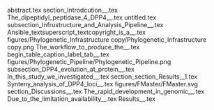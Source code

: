 abstract.tex
section_Introdcution__.tex
The_dipeptidyl_peptidase_4_DPP4__.tex
untitled.tex
subsection_Infrustructure_and_Analysis_Pipeline__.tex
Ansible_textsuperscript_textcopyright_is_a__.tex
figures/Phylogenetic_Infrastructure copy/Phylogenetic_Infrastructure copy.png
The_workflow_to_produce_the__.tex
begin_table_caption_label_tab__.tex
figures/Phylogenetic_Pipeline/Phylogenetic_Pipeline.png
subsection_DPP4_evolution_at_protein__.tex
In_this_study_we_investigated__.tex
section_section_Results__1.tex
Synteny_analysis_of_DPP4_loci__.tex
figures/FMaster/FMaster.svg
section_Discussions__.tex
The_rapid_development_in_genomic__.tex
Due_to_the_limitation_availability__.tex
Results__.tex
